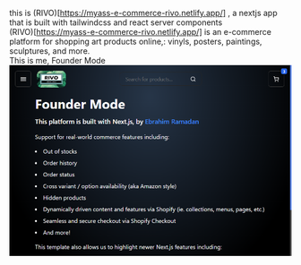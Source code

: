 this is (RIVO)[https://myass-e-commerce-rivo.netlify.app/] , a nextjs app that is built with tailwindcss and react server components  
(RIVO)[https://myass-e-commerce-rivo.netlify.app/] is an e-commerce platform for shopping art products online,: vinyls, posters, paintings, sculptures, and more.
<br/>
This is me, Founder Mode
![Founder Mode](public/assets/founder%20mode.png)